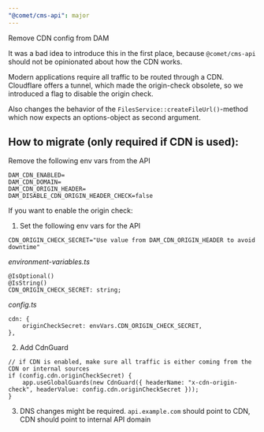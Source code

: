 ```yaml
---
"@comet/cms-api": major
---
```


Remove CDN config from DAM

It was a bad idea to introduce this in the first place, because `@comet/cms-api` should not be opinionated about how the CDN works.

Modern applications require all traffic to be routed through a CDN. Cloudflare offers a tunnel, which made the origin-check obsolete, so we introduced a flag to disable the origin check.

Also changes the behavior of the `FilesService::createFileUrl()`-method which now expects an options-object as second argument.

## How to migrate (only required if CDN is used):

Remove the following env vars from the API

```
DAM_CDN_ENABLED=
DAM_CDN_DOMAIN=
DAM_CDN_ORIGIN_HEADER=
DAM_DISABLE_CDN_ORIGIN_HEADER_CHECK=false
```

If you want to enable the origin check:

1. Set the following env vars for the API

```
CDN_ORIGIN_CHECK_SECRET="Use value from DAM_CDN_ORIGIN_HEADER to avoid downtime"
```

_environment-variables.ts_

```
@IsOptional()
@IsString()
CDN_ORIGIN_CHECK_SECRET: string;
```

_config.ts_

```
cdn: {
    originCheckSecret: envVars.CDN_ORIGIN_CHECK_SECRET,
},
```

2. Add CdnGuard

```
// if CDN is enabled, make sure all traffic is either coming from the CDN or internal sources
if (config.cdn.originCheckSecret) {
    app.useGlobalGuards(new CdnGuard({ headerName: "x-cdn-origin-check", headerValue: config.cdn.originCheckSecret }));
}
```

3. DNS changes might be required. `api.example.com` should point to CDN, CDN should point to internal API domain
